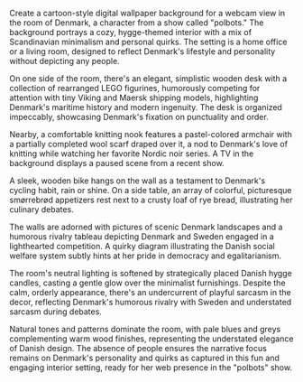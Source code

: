 Create a cartoon-style digital wallpaper background for a webcam view in the room of Denmark, a character from a show called "polbots." The background portrays a cozy, hygge-themed interior with a mix of Scandinavian minimalism and personal quirks. The setting is a home office or a living room, designed to reflect Denmark's lifestyle and personality without depicting any people.

On one side of the room, there's an elegant, simplistic wooden desk with a collection of rearranged LEGO figurines, humorously competing for attention with tiny Viking and Maersk shipping models, highlighting Denmark's maritime history and modern ingenuity. The desk is organized impeccably, showcasing Denmark's fixation on punctuality and order.

Nearby, a comfortable knitting nook features a pastel-colored armchair with a partially completed wool scarf draped over it, a nod to Denmark's love of knitting while watching her favorite Nordic noir series. A TV in the background displays a paused scene from a recent show.

A sleek, wooden bike hangs on the wall as a testament to Denmark's cycling habit, rain or shine. On a side table, an array of colorful, picturesque smørrebrød appetizers rest next to a crusty loaf of rye bread, illustrating her culinary debates.

The walls are adorned with pictures of scenic Denmark landscapes and a humorous rivalry tableau depicting Denmark and Sweden engaged in a lighthearted competition. A quirky diagram illustrating the Danish social welfare system subtly hints at her pride in democracy and egalitarianism.

The room's neutral lighting is softened by strategically placed Danish hygge candles, casting a gentle glow over the minimalist furnishings. Despite the calm, orderly appearance, there's an undercurrent of playful sarcasm in the decor, reflecting Denmark's humorous rivalry with Sweden and understated sarcasm during debates.

Natural tones and patterns dominate the room, with pale blues and greys complementing warm wood finishes, representing the understated elegance of Danish design. The absence of people ensures the narrative focus remains on Denmark's personality and quirks as captured in this fun and engaging interior setting, ready for her web presence in the "polbots" show.